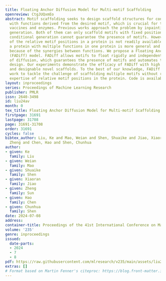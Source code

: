 ```yaml
---
title: Floating Anchor Diffusion Model for Multi-motif Scaffolding
openreview: CtgJUQxmEo
abstract: Motif scaffolding seeks to design scaffold structures for constructing proteins
  with functions derived from the desired motif, which is crucial for the design of
  vaccines and enzymes. Previous works approach the problem by inpainting or conditional
  generation. Both of them can only scaffold motifs with fixed positions, and the
  conditional generation cannot guarantee the presence of motifs. However, prior knowledge
  of the relative motif positions in a protein is not readily available, and constructing
  a protein with multiple functions in one protein is more general and significant
  because of the synergies between functions. We propose a Floating Anchor Diffusion
  (FADiff) model. FADiff allows motifs to float rigidly and independently in the process
  of diffusion, which guarantees the presence of motifs and automates the motif position
  design. Our experiments demonstrate the efficacy of FADiff with high success rates
  and designable novel scaffolds. To the best of our knowledge, FADiff is the first
  work to tackle the challenge of scaffolding multiple motifs without relying on the
  expertise of relative motif positions in the protein. Code is available at https://github.com/aim-uofa/FADiff.
layout: inproceedings
series: Proceedings of Machine Learning Research
publisher: PMLR
issn: 2640-3498
id: liu24av
month: 0
tex_title: Floating Anchor Diffusion Model for Multi-motif Scaffolding
firstpage: 31691
lastpage: 31708
page: 31691-31708
order: 31691
cycles: false
bibtex_author: Liu, Ke and Mao, Weian and Shen, Shuaike and Jiao, Xiaoran and Sun,
  Zheng and Chen, Hao and Shen, Chunhua
author:
- given: Ke
  family: Liu
- given: Weian
  family: Mao
- given: Shuaike
  family: Shen
- given: Xiaoran
  family: Jiao
- given: Zheng
  family: Sun
- given: Hao
  family: Chen
- given: Chunhua
  family: Shen
date: 2024-07-08
address:
container-title: Proceedings of the 41st International Conference on Machine Learning
volume: '235'
genre: inproceedings
issued:
  date-parts:
  - 2024
  - 7
  - 8
pdf: https://raw.githubusercontent.com/mlresearch/v235/main/assets/liu24av/liu24av.pdf
extras: []
# Format based on Martin Fenner's citeproc: https://blog.front-matter.io/posts/citeproc-yaml-for-bibliographies/
---
```

